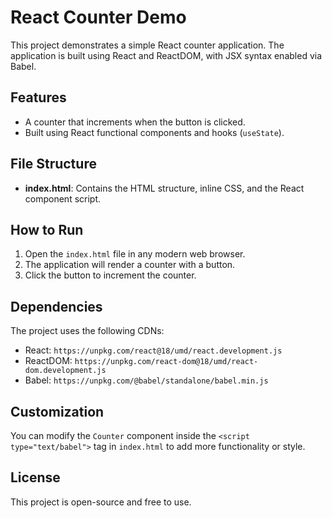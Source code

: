 # React Counter Demo

This project demonstrates a simple React counter application. The application is built using React and ReactDOM, with JSX syntax enabled via Babel.

## Features

- A counter that increments when the button is clicked.
- Built using React functional components and hooks (`useState`).

## File Structure

- **index.html**: Contains the HTML structure, inline CSS, and the React component script.

## How to Run

1. Open the `index.html` file in any modern web browser.
2. The application will render a counter with a button.
3. Click the button to increment the counter.

## Dependencies

The project uses the following CDNs:
- React: `https://unpkg.com/react@18/umd/react.development.js`
- ReactDOM: `https://unpkg.com/react-dom@18/umd/react-dom.development.js`
- Babel: `https://unpkg.com/@babel/standalone/babel.min.js`

## Customization

You can modify the `Counter` component inside the `<script type="text/babel">` tag in `index.html` to add more functionality or style.

## License

This project is open-source and free to use.
